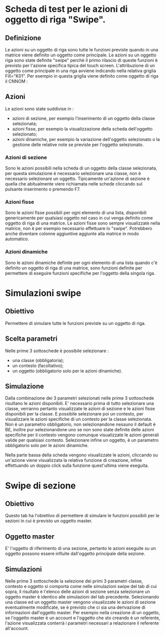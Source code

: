 # Scheda di test per le azioni di oggetto di riga "Swipe".

## Definizione
Le azioni su un oggetto di riga sono tutte le funzioni previste quando in una matrice viene definito
un oggetto come principale. Le azioni su un oggetto riga sono state definite "swipe" perchè il primo
rilascio di queste funzioni è previsto per l'azione specifica tipica del touch screen.
L'attribuzione di un oggetto come principale in una riga avviene indicando nella relativa griglia
Fill="K01". Per esempio in questa griglia viene definito come oggetto di riga il CNNOM : 
 <Griglia>
  <Colonna Cod="ID_TP" Txt="Tipo" Tip="" Lun="12" IO="H" Ogg="OG" Dpy="" Fill="" Aut="" ETxt=""/>
  <Colonna Cod="ID_LI" Txt="Account" Lun="15" IO="O" Ogg="CNNOM" Fill="K01"/>
  <Colonna Cod="ID_DE" Txt="Descrizione" Lun="70" IO="O"/>
 </Griglia>

## Azioni
Le azioni sono state suddivise in : 
- azioni di sezione, per esempio l'inserimento di un oggetto della classe selezionata;
- azioni fisse, per esempio la visualizzazione della scheda dell'oggetto selezionato;
- azioni dinamiche, per esempio la variazione dell'oggetto selezionato o la gestione delle relative
  note se previste per l'oggetto selezionato.

### Azioni di sezione
Sono le azioni possibili nella scheda di un oggetto della classe selezionata, per
questa simulazione è necessario selezionare una classe, non è necessario selezionare un oggetto.
Tipicamente un'azione di sezione è quella che abitualmente viere richiamata nelle schede cliccando
sul pulsante inserimento o premendo F7.

### Azioni fisse
Sono le azioni fisse possibili per ogni elemento di una lista, disponibili genericamente per
qualsiasi oggetto nel caso in cui venga definito come oggetto di riga di una matrice.
Le azioni fisse sono sempre visualizzate nella matrice, non è per esempio necessario effettuare
lo "swipe". Potrebbero anche diventare colonne aggiuntive aggiunte alla matrice in modo automatico.

### Azioni dinamiche
Sono le azioni dinamiche definite per ogni elemento di una lista quando c'è definito un oggetto di
riga di una matrice, sono funzioni definite per permettere di eseguire funzioni specifiche per
l'oggetto della singola riga.

# Simulazioni swipe

## Obiettivo
Permettere di simulare tutte le funzioni previste su un oggetto di riga.

## Scelta parametri
Nelle prime 3 sottoschede è possibile selezionare : 
- una classe (obbligatoria);
- un contesto (facoltativo);
- un oggetto (obbligatorio solo per le azioni dinamiche).

## Simulazione
Dalla combinazione dei 3 parametri selezionati nelle prime 3 sottoschede risultano le azioni
disponibili.
E' necessario prima di tutto selezionare una classe, verranno pertanto visualizzate le azioni di
sezione e le azioni fisse disponibili per la classe.
E possibile selezionare poi un contesto, per visualizzare le azioni specifiche di un contesto per la
classe selezionata. Non è un parametro obbligatorio, non selezionandone nessuno il default è B£,
inoltre pur selezionandone uno se non sono state definite delle azioni specifiche per il contesto
vengono comunque visualizzate le azioni generali valide per qualsiasi contesto.
Selezionare infine un oggetto, è un parametro obbligatorio solo per le azioni dinamiche.

Nella parte bassa della scheda vengono visualizzate le azioni, cliccando su un'azione viene
visualizzata la relativa funzione di creazione, infine effettuando un doppio click sulla funzione
quest'ultima viene eseguita.

# Swipe di sezione

## Obiettivo
Questo tab ha l'obiettivo di permettere di simulare le funzioni possibili per le sezioni in cui è
previsto un oggetto master.

## Oggetto master
E' l'oggetto di riferimento di una sezione, pertanto le azioni eseguite su un oggetto possono
essere influite dall'oggetto principale della sezione.

## Simulazioni
Nelle prime 3 sottoschede la selezione dei primi 3 parametri classe, contesto e oggetto si comporta
come nelle simulazioni swipe del tab di cui sopra, il risultato è l'elenco delle azioni di sezione
senza selezionare un oggetto master è identico alle simulazioni del tab precedente.
Selezionando una classe ed un oggetto master vengono visualizzate le azioni di sezione eventualmente
modificate, se è previsto che ci sia una derivazione di informazioni dall'oggetto master.
Per esempio nella creazione di un oggetto, se l'oggetto master è un account e l'oggetto che sto
creando è un referente, l'azione visualizzata conterrà i parametri necessari a relazionare il
referente all'account.
